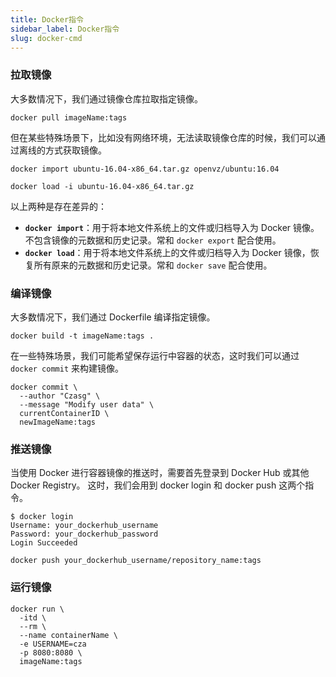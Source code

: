 ```yaml
---
title: Docker指令
sidebar_label: Docker指令
slug: docker-cmd
---
```


### 拉取镜像
大多数情况下，我们通过镜像仓库拉取指定镜像。
```shell
docker pull imageName:tags
```

但在某些特殊场景下，比如没有网络环境，无法读取镜像仓库的时候，我们可以通过离线的方式获取镜像。
```shell
docker import ubuntu-16.04-x86_64.tar.gz openvz/ubuntu:16.04
```
```shell
docker load -i ubuntu-16.04-x86_64.tar.gz
```
以上两种是存在差异的：
- **`docker import`**：用于将本地文件系统上的文件或归档导入为 Docker 镜像。不包含镜像的元数据和历史记录。常和 `docker export` 配合使用。
- **`docker load`**：用于将本地文件系统上的文件或归档导入为 Docker 镜像，恢复所有原来的元数据和历史记录。常和 `docker save` 配合使用。

### 编译镜像
大多数情况下，我们通过 Dockerfile 编译指定镜像。
```shell
docker build -t imageName:tags .
```

在一些特殊场景，我们可能希望保存运行中容器的状态，这时我们可以通过 `docker commit` 来构建镜像。
```shell
docker commit \
  --author "Czasg" \
  --message "Modify user data" \
  currentContainerID \
  newImageName:tags
```

### 推送镜像
当使用 Docker 进行容器镜像的推送时，需要首先登录到 Docker Hub 或其他 Docker Registry。
这时，我们会用到 docker login 和 docker push 这两个指令。
```shell title="登录"
$ docker login
Username: your_dockerhub_username
Password: your_dockerhub_password
Login Succeeded
```
```shell title="推送"
docker push your_dockerhub_username/repository_name:tags
```

### 运行镜像
```shell
docker run \
  -itd \
  --rm \
  --name containerName \
  -e USERNAME=cza
  -p 8080:8080 \
  imageName:tags
```


